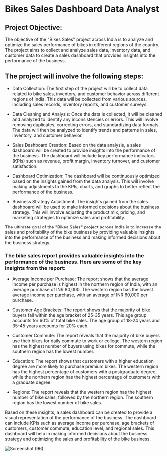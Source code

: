# Bikes Sales Dashboard Data Analyst

## Project Objective:

The objective of the "Bikes Sales" project across India is to analyze and optimize the sales performance of bikes in different regions of the country. The project aims to collect and analyze sales data, inventory data, and customer data to create a sales dashboard that provides insights into the performance of the business.

## The project will involve the following steps:

* Data Collection: The first step of the project will be to collect data related to bike sales, inventory, and customer behavior across different regions of India. This data will be collected from various sources, including sales records, inventory reports, and customer surveys.

* Data Cleaning and Analysis: Once the data is collected, it will be cleaned and analyzed to identify any inconsistencies or errors. This will involve removing duplicates, correcting errors, and standardizing data formats. The data will then be analyzed to identify trends and patterns in sales, inventory, and customer behavior.

* Sales Dashboard Creation: Based on the data analysis, a sales dashboard will be created to provide insights into the performance of the business. The dashboard will include key performance indicators (KPIs) such as revenue, profit margin, inventory turnover, and customer satisfaction.

* Dashboard Optimization: The dashboard will be continuously optimized based on the insights gained from the data analysis. This will involve making adjustments to the KPIs, charts, and graphs to better reflect the performance of the business.

* Business Strategy Adjustment: The insights gained from the sales dashboard will be used to make informed decisions about the business strategy. This will involve adjusting the product mix, pricing, and marketing strategies to optimize sales and profitability.

The ultimate goal of the "Bikes Sales" project across India is to increase the sales and profitability of the bike business by providing valuable insights into the performance of the business and making informed decisions about the business strategy.




### The bike sales report provides valuable insights into the performance of the business. Here are some of the key insights from the report:

* Average Income per Purchase: The report shows that the average income per purchase is highest in the northern region of India, with an average purchase of INR 80,000. The western region has the lowest average income per purchase, with an average of INR 60,000 per purchase.

* Customer Age Brackets: The report shows that the majority of bike buyers fall within the age bracket of 25-35 years. This age group accounts for 60% of total bike sales. The age group of 18-24 years and 35-45 years accounts for 20% each.

* Customer Commute: The report reveals that the majority of bike buyers use their bikes for daily commute to work or college. The western region has the highest number of buyers using bikes for commute, while the southern region has the lowest number.

* Education: The report shows that customers with a higher education degree are more likely to purchase premium bikes. The western region has the highest percentage of customers with a postgraduate degree, while the northern region has the highest percentage of customers with a graduate degree.

* Regions: The report reveals that the western region has the highest number of bike sales, followed by the northern region. The southern region has the lowest number of bike sales.

Based on these insights, a sales dashboard can be created to provide a visual representation of the performance of the business. The dashboard can include KPIs such as average income per purchase, age brackets of customers, customer commute, education level, and regional sales. This dashboard will help in making informed decisions about the business strategy and optimizing the sales and profitability of the bike business.


![Screenshot (96)](https://user-images.githubusercontent.com/107672108/229504179-98d3de1b-1a5f-4fcc-a887-9782c677e139.png)


